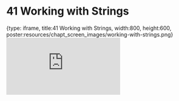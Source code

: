 # 41 Working with Strings
 
{type: iframe, title:41 Working with Strings, width:800, height:600, poster:resources/chapt_screen_images/working-with-strings.png}
![](https://datatrail-jhu.github.io/DataTrail_ReOrg/no_toc/working-with-strings.html)
 

 
